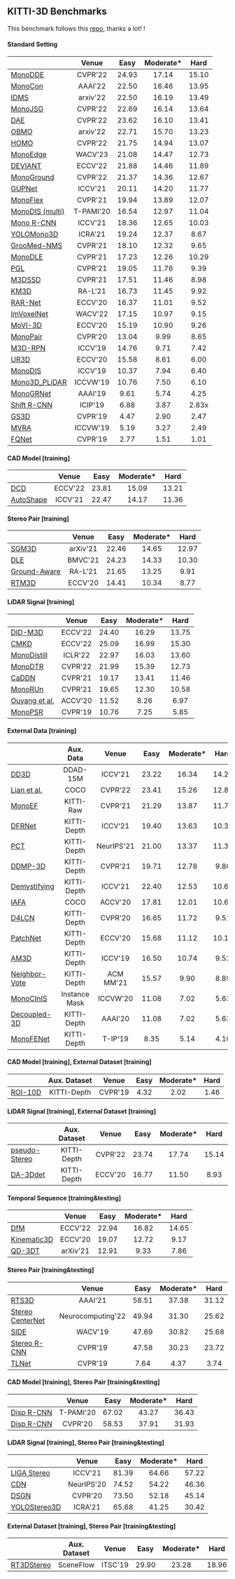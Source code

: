 ## KITTI-3D Benchmarks
This benchmark follows this [repo](https://github.com/xinzhuma/3dodi-survey/blob/master/docs/benchmark_kitti.md), thanks a lot! !


#### Standard Setting 

|      | Venue | Easy | Moderate\* | Hard |
| ---- | :---: | :--: | :------: | :--: |
| [MonoDDE](https://arxiv.org/abs/2205.09373.pdf) | CVPR'22 | 24.93 | 17.14 |15.10|
| [MonoCon](https://arxiv.org/pdf/2112.04628.pdf) | AAAI'22 | 22.50 | 16.46 |13.95|
| [IDMS](https://arxiv.org/abs/2212.01528) | arxiv'22 | 22.50 | 16.19 |13.49|
| [MonoJSG](https://arxiv.org/pdf/2203.08563.pdf) | CVPR'22 | 22.69 | 16.14 |13.64|
| [DAE](https://openaccess.thecvf.com/content/CVPR2022/papers/Zhang_Dimension_Embeddings_for_Monocular_3D_Object_Detection_CVPR_2022_paper.pdf) | CVPR'22 | 23.62 | 16.10 |13.41|
| [OBMO](https://arxiv.org/abs/2212.10049) | arxiv'22 |22.71 | 15.70 |13.23|
| [HOMO](https://openaccess.thecvf.com/content/CVPR2022/papers/Gu_Homography_Loss_for_Monocular_3D_Object_Detection_CVPR_2022_paper.pdf) | CVPR'22 | 21.75| 14.94 |13.07|
| [MonoEdge](https://arxiv.org/abs/2301.01802) | WACV'23 |21.08 | 14.47 |12.73|
| [DEVIANT](https://arxiv.org/pdf/2207.10758.pdf) | ECCV'22 | 21.88 | 14.46 |11.89|
| [MonoGround](https://openaccess.thecvf.com/content/CVPR2022/papers/Qin_MonoGround_Detecting_Monocular_3D_Objects_From_the_Ground_CVPR_2022_paper.pdf) | CVPR'22 | 21.37 | 14.36 |12.67|
| [GUPNet](https://arxiv.org/pdf/2107.13931.pdf) | ICCV'21 | 20.11 | 14.20 |11.77|
| [MonoFlex](https://arxiv.org/pdf/2104.02323.pdf) | CVPR'21 | 19.94 | 13.89 |12.07|
| [MonoDIS (multi)](https://ieeexplore.ieee.org/abstract/document/9200697) | T-PAMI'20 | 16.54 | 12.97 |11.04|
| [Mono R-CNN](https://arxiv.org/pdf/2104.03775.pdf) | ICCV'21 | 18.36 | 12.65 |10.03|
| [YOLOMono3D](https://arxiv.org/pdf/2103.09422.pdf) | ICRA'21 | 19.24 | 12.37 |8.67|
| [GrooMed-NMS](https://arxiv.org/pdf/2103.17202.pdf) | CVPR'21 | 18.10 | 12.32 |9.65|
| [MonoDLE](https://arxiv.org/pdf/2103.16237.pdf) | CVPR'21 | 17.23 | 12.26 |10.29|
| [PGL](https://arxiv.org/pdf/2103.16237.pdf) | CVPR'21 | 19.05 | 11.76 |9.39|
| [M3DSSD](https://arxiv.org/pdf/2107.14160.pdf) | CVPR'21 | 17.51 | 11.46 |8.98|
| [KM3D](https://arxiv.org/pdf/2009.00764.pdf) | RA-L'21 | 16.73 | 11.45 |9.92|
| [RAR-Net](https://arxiv.org/pdf/2008.13748.pdf) | ECCV'20 | 16.37 | 11.01 |9.52|
| [ImVoxelNet](https://arxiv.org/pdf/2108.09663.pdf) | WACV'22 | 17.15 | 10.97 |9.15|
| [MoVI-3D](https://www.ecva.net/papers/eccv_2020/papers_ECCV/papers/123670766.pdf) | ECCV'20 | 15.19 | 10.90 |9.26|
| [MonoPair](https://arxiv.org/pdf/2003.00504.pdf) | CVPR'20 | 13.04 | 9.99 |8.65|
| [M3D-RPN](https://arxiv.org/pdf/1907.06038.pdf) | ICCV'19 | 14.76 | 9.71 |7.42|
| [UR3D](https://www.ecva.net/papers/eccv_2020/papers_ECCV/papers/123740086.pdf) | ECCV'20 | 15.58 | 8.61 |6.00|
| [MonoDIS](https://arxiv.org/pdf/1905.12365.pdf) | ICCV'19 | 10.37 | 7.94 |6.40|
| [Mono3D_PLiDAR](https://arxiv.org/pdf/1903.09847.pdf) | ICCVW'19 | 10.76 | 7.50 |6.10|
| [MonoGRNet](https://arxiv.org/pdf/1811.10247.pdf) | AAAI'19 | 9.61 | 5.74 |4.25|
| [Shift R-CNN](https://arxiv.org/pdf/1905.09970.pdf) | ICIP'19 | 6.88 | 3.87 |2.83x|
| [GS3D](https://arxiv.org/pdf/1903.10955.pdf) | CVPR'19 | 4.47 | 2.90 |2.47|
| [MVRA](https://openaccess.thecvf.com/content_ICCVW_2019/papers/ADW/Choi_Multi-View_Reprojection_Architecture_for_Orientation_Estimation_ICCVW_2019_paper.pdf) | ICCVW'19 | 5.19 | 3.27 |2.49|
| [FQNet](https://arxiv.org/pdf/1904.12681.pdf) | CVPR'19 | 2.77 | 1.51 |1.01|



#### CAD Model [training]

|      | Venue | Easy | Moderate\* | Hard |
| ---- | :---: | :--: | :------: | :--: |
| [DCD](https://arxiv.org/pdf/2207.10047.pdf) | ECCV'22 | 23.81| 15.09 |13.21|
| [AutoShape](https://arxiv.org/pdf/2108.11127.pdf) | ICCV'21 | 22.47 | 14.17 |11.36|



#### Stereo Pair [training]

|      | Venue | Easy | Moderate\* | Hard |
| ---- | :---: | :--: | :------: | :--: |
| [SGM3D](https://arxiv.org/pdf/2112.01914.pdf) | arXiv'21 | 22.46 | 14.65 |12.97|
| [DLE](https://www.bmvc2021-virtualconference.com/assets/papers/0299.pdf) | BMVC'21 | 24.23 | 14.33 |10.30|
| [Ground-Aware](https://arxiv.org/pdf/2102.00690.pdf) | RA-L'21 | 21.65 | 13.25 |9.91|
| [RTM3D](https://arxiv.org/pdf/2001.03343.pdf) | ECCV'20 | 14.41 | 10.34 |8.77|



#### LiDAR Signal [training]

|      | Venue | Easy | Moderate\* | Hard |
| ---- | :---: | :--: | :------: | :--: |
| [DID-M3D](https://arxiv.org/pdf/2207.08531.pdf) | ECCV'22 | 24.40 | 16.29 |13.75|
| [CMKD](https://arxiv.org/pdf/2211.07171.pdf) | ECCV'22 | 25.09 | 16.99 |15.30|
| [MonoDistill](https://arxiv.org/abs/2201.10830) | ICLR'22 | 22.97 | 16.03 |13.60|
| [MonoDTR](https://arxiv.org/pdf/2203.10981.pdf) | CVPR'22 | 21.99 | 15.39 |12.73|
| [CaDDN](https://arxiv.org/pdf/2103.01100.pdf) | CVPR'21 | 19.17 | 13.41 |11.46|
| [MonoRUn](https://arxiv.org/abs/2103.12605.pdf) | CVPR'21 | 19.65 | 12.30 |10.58|
| [Ouyang et al.](https://openaccess.thecvf.com/content/ACCV2020/papers/Ouyang_Dynamic_Depth_Fusion_and_Transformation_for_Monocular_3D_Object_Detection_ACCV_2020_paper.pdf) | ACCV'20 | 11.52 | 8.26 |6.97|
| [MonoPSR](https://arxiv.org/pdf/1904.01690.pdf) | CVPR'19 | 10.76 | 7.25 |5.85|



#### External Data [training] 

|      | Aux. Data | Venue | Easy | Moderate\* | Hard |
| ---- | :---: | :--: | :--: | :------: | :--: |
| [DD3D](https://arxiv.org/pdf/2108.06417.pdf)                 |     DDAD-15M     |  ICCV'21   | 23.22 |   16.34    |14.20|
| [Lian et al.](https://arxiv.org/pdf/2104.05858.pdf)          |       COCO       |  CVPR'22   | 23.41 |   15.26    |12.80|
| [MonoEF](https://openaccess.thecvf.com/content/CVPR2021/papers/Zhou_Monocular_3D_Object_Detection_An_Extrinsic_Parameter_Free_Approach_CVPR_2021_paper.pdf) |  KITTI-Raw  |  CVPR'21   | 21.29 |   13.87    |11.71|
| [DFRNet](https://openaccess.thecvf.com/content/ICCV2021/papers/Zou_The_Devil_Is_in_the_Task_Exploiting_Reciprocal_Appearance-Localization_Features_ICCV_2021_paper.pdf) | KITTI-Depth  |  ICCV‘21   | 19.40 |   13.63    |10.35|
| [PCT](https://proceedings.neurips.cc/paper/2021/file/6f3ef77ac0e3619e98159e9b6febf557-Paper.pdf) | KITTI-Depth  | NeurIPS'21 | 21.00 |   13.37    |11.31|
| [DDMP-3D](https://arxiv.org/pdf/2103.16470.pdf)              | KITTI-Depth  |  CVPR'21   | 19.71 |   12.78    |9.80|
| [Demystifying](https://openaccess.thecvf.com/content/ICCV2021/papers/Simonelli_Are_We_Missing_Confidence_in_Pseudo-LiDAR_Methods_for_Monocular_3D_ICCV_2021_paper.pdf) | KITTI-Depth  |  ICCV'21   | 22.40 |   12.53    |10.64|
| [IAFA](https://arxiv.org/pdf/2103.03480.pdf) | COCO |  ACCV'20  | 17.81 |   12.01   |10.61|
| [D4LCN](https://arxiv.org/pdf/1912.04799.pdf)                | KITTI-Depth  |  CVPR'20   | 16.65 |   11.72    |9.51|
| [PatchNet](https://arxiv.org/pdf/2008.04582.pdf)             | KITTI-Depth  |  ECCV'20   | 15.68 |   11.12    |10.17|
| [AM3D](https://arxiv.org/pdf/1903.11444.pdf)                 | KITTI-Depth  |  ICCV'19   | 16.50 |   10.74    |9.52|
| [Neighbor-Vote](https://arxiv.org/pdf/2107.02493.pdf)        | KITTI-Depth  | ACM MM'21  | 15.57 |    9.90    | 8.89  |
| [MonoCInIS](https://arxiv.org/pdf/2110.00464.pdf) | Instance Mask |  ICCVW'20  | 11.08 |    7.02    | 5.63  |
| [Decoupled-3D](https://arxiv.org/pdf/2002.01619.pdf)         | KITTI-Depth  |  AAAI'20   | 11.08 |    7.02    | 5.63  |
| [MonoFENet](https://ieeexplore.ieee.org/abstract/document/8897727/) | KITTI-Depth  |  T-IP'19   | 8.35  |    5.14    | 4.10  |



#### CAD Model [training], External Dataset [training]

|      | Aux. Dataset | Venue | Easy | Moderate\* | Hard |
| ---- | :---: | :--: | :--: | :------: | :--: |
| [ROI-10D](https://arxiv.org/pdf/1812.02781.pdf) | KITTI-Depth  | CVPR'19 | 4.32 |    2.02    |1.46|



#### LiDAR Signal [training], External Dataset [training]

|      | Aux. Dataset | Venue | Easy | Moderate\* | Hard |
| ---- | :---: | :--: | :--: | :------: | :--: |
| [pseudo-Stereo](https://arxiv.org/pdf/2203.02112.pdf) | KITTI-Depth  | CVPR'22 | 23.74 |    17.74    |15.14 |
| [DA-3Ddet](https://www.ecva.net/papers/eccv_2020/papers_ECCV/papers/123540018.pdf) | KITTI-Depth  | ECCV'20 | 16.77 |    11.50    |8.93|



#### Temporal Sequence [training&testing]

|      | Venue | Easy | Moderate\* | Hard |
| ---- | :---: | :--: | :------: | :--: |
| [DfM](https://arxiv.org/pdf/2207.12988.pdf) | ECCV'22 | 22.94 | 16.82 |14.65|
| [Kinematic3D](https://arxiv.org/pdf/2007.09548.pdf) | ECCV'20 | 19.07 | 12.72 |9.17|
| [QD-3DT](https://arxiv.org/pdf/2103.07351.pdf) | arXiv'21 | 12.91 | 9.33 |7.86|



#### Stereo Pair [training&testing]

|      | Venue | Easy | Moderate\* | Hard |
| ---- | :---: | :--: | :------: | :--: |
| [RTS3D](https://arxiv.org/pdf/2012.15072.pdf) | AAAI'21 | 58.51 |   37.38    | 31.12 |
| [Stereo CenterNet](https://arxiv.org/pdf/2103.11071.pdf) | Neurocomputing'22 | 49.94 |   31.30   | 25.62 |
| [SIDE](https://arxiv.org/pdf/2108.09663.pdf) | WACV'19 | 47.69 |   30.82   | 25.68 |
| [Stereo R-CNN](https://arxiv.org/pdf/1902.09738.pdf) | CVPR'19 | 47.58 |   30.23    | 23.72 |
| [TLNet](https://arxiv.org/pdf/1906.01193.pdf) | CVPR'19 | 7.64  |    4.37    | 3.74  |



#### CAD Model [training], Stereo Pair [training&testing]

|                                                             |   Venue   | Easy  | Moderate\* | Hard  |
| ----------------------------------------------------------- | :-------: | :---: | :--------: | :---: |
| [Disp R-CNN](https://jiamingsun.ml/docs/DispRCNN-TPAMI.pdf) | T-PAMI'20 | 67.02 |   43.27    | 36.43 |
| [Disp R-CNN](https://arxiv.org/pdf/2004.03572.pdf)          |  CVPR'20  | 58.53 |   37.91    | 31.93 |



#### LiDAR Signal [training], Stereo Pair [training&testing]

|                                                      |   Venue    | Easy  | Moderate\* | Hard  |
| ---------------------------------------------------- | :--------: | :---: | :--------: | :---: |
| [LIGA Stereo](https://arxiv.org/pdf/2108.08258.pdf)  |  ICCV'21   | 81.39 |   64.66    | 57.22 |
| [CDN](https://arxiv.org/pdf/2007.03085.pdf)          | NeurIPS'20 | 74.52 |   54.22    | 46.36 |
| [DSGN](https://arxiv.org/pdf/2001.03398.pdf)         |  CVPR'20   | 73.50 |   52.18    | 45.14 |
| [YOLOStereo3D](https://arxiv.org/pdf/2103.09422.pdf) |  ICRA'21   | 65.68 |   41.25    | 30.42 |



#### External Dataset [training], Stereo Pair [training&testing]

|      | Aux. Dataset | Venue | Easy | Moderate\* | Hard |
| ---- | :---: | :--: | :--: | :------: | :--: |
| [RT3DStereo](https://www.mrt.kit.edu/z/publ/download/2019/Koenigshof2019Objects.pdf) | SceneFlow | ITSC'19 | 29.90 | 23.28 |18.96|

